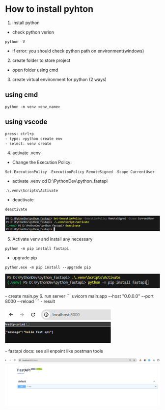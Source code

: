 # How to install pyhton
1. install python
- check python verion
```
python -V
```
- if error: you should check python path on environment(windows)

2. create folder to store project
- open folder using cmd
3. create virtual environment for python (2 ways)
## using cmd
```
python -m venv <env_name>
```
## using vscode
```
press: ctrl+p
- type: >python create env
- select: venv create
```
4. activate .venv
- Change the Execution Policy:
```
Set-ExecutionPolicy -ExecutionPolicy RemoteSigned -Scope CurrentUser
```
- activate .venv cd D:\PythonDev\python_fastapi
```
.\.venv\Scripts\Activate
```
- deactivate
```
deactivate
```
<p><img src="screenshort\activate venv.png"></p>

5. Activate venv and install any necessary 
```
python -m pip install fastapi
```
- upgrade pip
```
python.exe -m pip install --upgrade pip
``` 
<p><img src="screenshort\install fastapi.png"></p>
- create main.py
6. run server 
```
uvicorn main:app --host "0.0.0.0" --port 8000 --reload
```
- result
<p><img src="screenshort\uvicorn serve.png"></p>
- fastapi docs: see all enpoint like postman tools
<p><img src="screenshort\fastapi docs.png"></p>